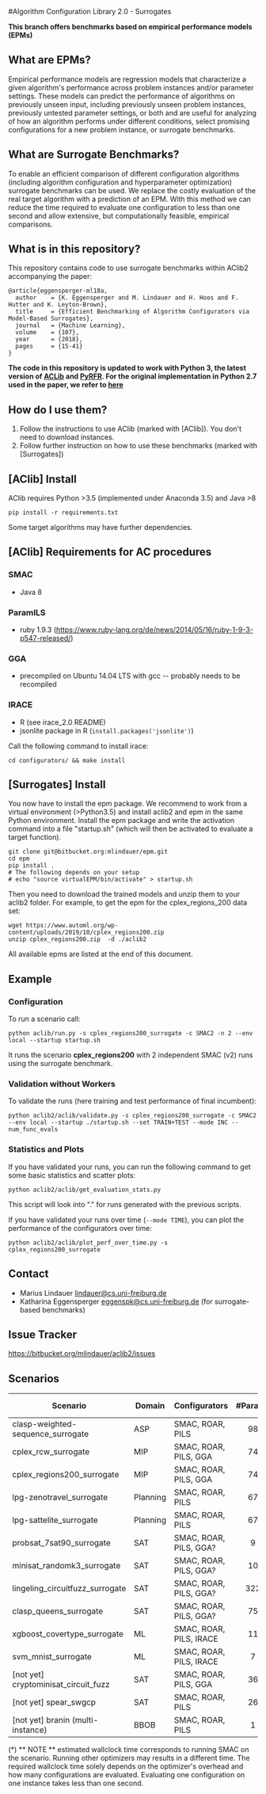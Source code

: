 #Algorithm Configuration Library 2.0 - Surrogates

**This branch offers benchmarks based on empirical performance models (EPMs)**

## What are EPMs?
Empirical performance models are regression models that characterize a given
algorithm's performance across problem instances and/or parameter settings.
These models can predict the performance of algorithms on previously unseen
input, including previously unseen problem instances, previously untested
parameter settings, or both and are useful for analyzing of how an algorithm
performs under different conditions, select promising configurations for a
new problem instance, or  surrogate benchmarks.

## What are Surrogate Benchmarks?

To enable an efficient comparison of different configuration algorithms
(including algorithm configuration and hyperparameter optimization)
surrogate benchmarks can be used. We replace the costly evaluation of the
real target algorithm with a prediction of an EPM. With this method we can
reduce the time required to evaluate one configuration to less than one second
and allow extensive, but computationally feasible, empirical comparisons.

## What is in this repository?

This repository contains code to use surrogate benchmarks within AClib2 accompanying the paper:

```
@article{eggensperger-ml18a,
  author    = {K. Eggensperger and M. Lindauer and H. Hoos and F. Hutter and K. Leyton-Brown},
  title     = {Efficient Benchmarking of Algorithm Configurators via Model-Based Surrogates},
  journal   = {Machine Learning},
  volume    = {107},
  year      = {2018},
  pages     = {15-41}
}
```

**The code in this repository is updated to work with Python 3, the latest version of [ACLib](https://bitbucket.org/mlindauer/aclib) and [PyRFR](https://github.com/automl/random_forest_run). For the original implementation in Python 2.7 used in the paper, we refer to [here](https://bitbucket.org/mlindauer/epm/get/SIResubmission.zip)**

## How do I use them?

 1. Follow the instructions to use AClib (marked with [AClib]). You don't need to download instances.
 1. Follow further instruction on how to use these benchmarks (marked with [Surrogates])

## [AClib] Install

AClib requires Python >3.5 (implemented under Anaconda 3.5) and Java >8

`pip install -r requirements.txt`

Some target algorithms may have further dependencies.

## [AClib] Requirements for AC procedures

### SMAC

* Java 8

### ParamILS

* ruby 1.9.3 (https://www.ruby-lang.org/de/news/2014/05/16/ruby-1-9-3-p547-released/)

### GGA

* precompiled on Ubuntu 14.04 LTS with gcc -- probably needs to be recompiled

### IRACE

* R (see irace_2.0 README)
* jsonlite package in R (`install.packages('jsonlite')`)

Call the following command to install irace:

`cd configurators/ && make install` 

## [Surrogates]  Install

You now have to install the epm package. We recommend to work from a virtual 
environment (>Python3.5) and install aclib2 and epm in the same Python environment. 
Install the epm package and write the activation command into a file "startup.sh"
 (which will then be activated to evaluate a target function).
```
git clone git@bitbucket.org:mlindauer/epm.git
cd epm
pip install .
# The following depends on your setup
# echo "source virtualEPM/bin/activate" > startup.sh
```

Then you need to download the trained models and unzip them to your aclib2 folder.
For example, to get the epm for the cplex_regions_200 data set:

```
wget https://www.automl.org/wp-content/uploads/2019/10/cplex_regions200.zip
unzip cplex_regions200.zip  -d ./aclib2
```

All available epms are listed at the end of this document.

## Example

### Configuration

To run a scenario call:

`python aclib/run.py -s cplex_regions200_surrogate -c SMAC2 -n 2 --env local --startup startup.sh`

It runs the scenario __cplex_regions200__ with 2 independent SMAC (v2) runs using the surrogate benchmark.

### Validation without Workers

To validate the runs (here training and test performance of final incumbent):

`python aclib2/aclib/validate.py -s cplex_regions200_surrogate -c SMAC2 --env local --startup ./startup.sh --set TRAIN+TEST --mode INC --num_func_evals`

### Statistics and Plots

If you have validated your runs, you can run the following command to get some basic statistics and scatter plots:

`python aclib2/aclib/get_evaluation_stats.py` 

This script will look into "." for runs generated with the previous scripts.

If you have validated your runs over time (`--mode TIME`), you can plot the performance of the configurators over time:

`python aclib2/aclib/plot_perf_over_time.py -s cplex_regions200_surrogate`

## Contact

* Marius Lindauer lindauer@cs.uni-freiburg.de
* Katharina Eggensperger eggenspk@cs.uni-freiburg.de (for surrogate-based benchmarks)

## Issue Tracker

https://bitbucket.org/mlindauer/aclib2/issues

## Scenarios

| Scenario 						    	| Domain	| Configurators 			| #Params 	| #Instances 	| Budget 	| wallclock time(*) | EPM models |
| ------------------------------------- | --------- | ------------------------- |:---------:|:-------------:|:---------:|:-----------------:|:----------:|
| clasp-weighted-sequence_surrogate 	| ASP		| SMAC, ROAR, PILS			| 98		| 240/240	 	| 4d	 	| 100min            | [clasp weighted](https://www.automl.org/wp-content/uploads/2019/10/clasp_weighted.zip)
| cplex_rcw_surrogate        		    | MIP 		| SMAC, ROAR, PILS, GGA		| 74		| 1000/1000		| 2d	 	| <10min            | [cplex rcw](https://www.automl.org/wp-content/uploads/2019/10/cplex_rcw.zip)
| cplex_regions200_surrogate		    | MIP 		| SMAC, ROAR, PILS, GGA		| 74		| 1000/1000		| 2d	 	| <10min            | [cplex regions 200](https://www.automl.org/wp-content/uploads/2019/10/cplex_regions200.zip)
| lpg-zenotravel_surrogate      		| Planning 	| SMAC, ROAR, PILS	 		| 67		| 2000/2000		| 2d	 	| 14h               | [lpg-zenotravel](https://www.automl.org/wp-content/uploads/2019/10/lpg_zenotravel.zip)
| lpg-sattelite_surrogate  		        | Planning 	| SMAC, ROAR, PILS	 		| 67		| 2000/2000		| 2d	 	| 14h               | [lpg satellite](https://www.automl.org/wp-content/uploads/2019/10/lpg_satellite.zip)
| probsat_7sat90_surrogate		    	| SAT		| SMAC, ROAR, PILS, GGA?	| 9			| 250/250		| 3h     	| 3h                | [probsat 7sat90](https://www.automl.org/wp-content/uploads/2019/10/probsat_7sat90.zip)
| minisat_randomk3_surrogate	    	| SAT		| SMAC, ROAR, PILS, GGA?	| 10		| 250/250		| 2d     	| <10min            | [minisat randomk3](https://www.automl.org/wp-content/uploads/2019/10/minisat_randomk3.zip)
| lingeling_circuitfuzz_surrogate	   	| SAT		| SMAC, ROAR, PILS, GGA?	| 322		| 250/250		| 2d     	| <10min            | [lingeling_circuitfuzz](https://www.automl.org/wp-content/uploads/2019/10/lingeling_circuitfuzz.zip)
| clasp_queens_surrogate		    	| SAT		| SMAC, ROAR, PILS, GGA?	| 75		| 250/250		| 3h     	| 3h                | [clasp Queens](https://www.automl.org/wp-content/uploads/2019/10/clasp_queens.zip)
| xgboost_covertype_surrogate	        | ML		| SMAC, ROAR, PILS, IRACE	| 11		| 10/1			| 500 runs  | <10 min           | [XGB](https://www.automl.org/wp-content/uploads/2019/10/xgboost_covertype.zip)
| svm_mnist_surrogate			    	| ML		| SMAC, ROAR, PILS, IRACE	| 7			| 10/1			| 500 runs  | <10 min           | [SVM MNIST](https://www.automl.org/wp-content/uploads/2019/10/svm_mnist.zip)
| [not yet] cryptominisat_circuit_fuzz	| SAT		| SMAC, ROAR, PILS, GGA		| 36		| 299/302		| 2d     	| n.A.              | [not yet]
| [not yet] spear_swgcp				    | SAT		| SMAC, ROAR, PILS			| 26		| 1000/2000		| 5h     	| n.A.              | [not yet]
| [not yet] branin (multi-instance)	    | BBOB		| SMAC, ROAR, PILS			| 1			| 76/75			| 1000 runs | n.A.              | [not yet]


(*) ** NOTE ** estimated wallclock time corresponds to running SMAC on the scenario. Running other optimizers may results in a different time.
 The required wallclock time solely depends on the optimizer's overhead and how many configurations are evaluated. Evaluating one configuration on
 one instance takes less than one second.

